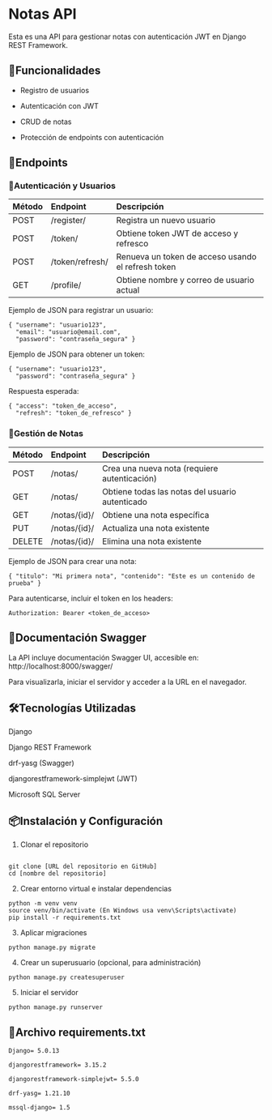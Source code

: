 # Notas API
Esta es una API para gestionar notas con autenticación JWT en Django REST Framework.

## 🚀Funcionalidades
- Registro de usuarios

- Autenticación con JWT

- CRUD de notas

- Protección de endpoints con autenticación

## 📖Endpoints
### 🔐Autenticación y Usuarios
| Método | Endpoint      | Descripción             |
|:-------|:--------------| :----------             |
|POST    |/register/     |Registra un nuevo usuario|
|POST    |/token/        |Obtiene token JWT de acceso y refresco
|POST    |/token/refresh/|Renueva un token de acceso usando el refresh token|  
|GET     |/profile/      |Obtiene nombre y correo de usuario actual|


Ejemplo de JSON para registrar un usuario:
```
{ "username": "usuario123",
  "email": "usuario@email.com",
  "password": "contraseña_segura" }
```
Ejemplo de JSON para obtener un token:
```
{ "username": "usuario123",
  "password": "contraseña_segura" }
```
Respuesta esperada:
```
{ "access": "token_de_acceso",
  "refresh": "token_de_refresco" }
```
### 📝Gestión de Notas
| Método | Endpoint      | Descripción             |
|:-------|:--------------| :----------             |
|POST|/notas/|Crea una nueva nota (requiere autenticación)
|GET|/notas/| Obtiene todas las notas del usuario autenticado
|GET|/notas/{id}/| Obtiene una nota específica
|PUT|/notas/{id}/|Actualiza una nota existente
|DELETE|/notas/{id}/|Elimina una nota existente


Ejemplo de JSON para crear una nota:
```
{ "titulo": "Mi primera nota", "contenido": "Este es un contenido de prueba" }
```
Para autenticarse, incluir el token en los headers:
```
Authorization: Bearer <token_de_acceso>
```

## 📑Documentación Swagger
La API incluye documentación Swagger UI, accesible en:
http://localhost:8000/swagger/

Para visualizarla, iniciar el servidor y acceder a la URL en el navegador.

## 🛠Tecnologías Utilizadas
Django

Django REST Framework

drf-yasg (Swagger)

djangorestframework-simplejwt (JWT)

Microsoft SQL Server

## 📦Instalación y Configuración
1. Clonar el repositorio
```

git clone [URL del repositorio en GitHub]
cd [nombre del repositorio]
```
2. Crear entorno virtual e instalar dependencias
```
python -m venv venv
source venv/bin/activate (En Windows usa venv\Scripts\activate)
pip install -r requirements.txt
```
3. Aplicar migraciones
```
python manage.py migrate
```

4. Crear un superusuario (opcional, para administración)
```
python manage.py createsuperuser
```

5. Iniciar el servidor
```
python manage.py runserver
```

## 📜Archivo requirements.txt
```
Django= 5.0.13

djangorestframework= 3.15.2

djangorestframework-simplejwt= 5.5.0

drf-yasg= 1.21.10

mssql-django= 1.5
```
